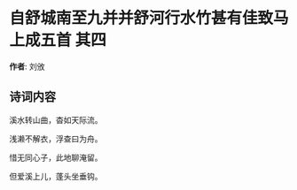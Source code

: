 # 自舒城南至九并并舒河行水竹甚有佳致马上成五首  其四

**作者**: 刘攽

## 诗词内容

溪水转山曲，杳如天际流。

浅濑不解衣，浮查曰为舟。

惜无同心子，此地聊淹留。

但爱溪上儿，蓬头坐垂钩。

